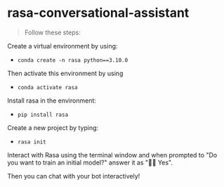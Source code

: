 # rasa-conversational-assistant

> Follow these steps:

Create a virtual environment by using:

- ``conda create -n rasa python==3.10.0``

Then activate this environment by using

- ``conda activate rasa``

Install rasa in the environment:

- ``pip install rasa``

Create a new project by typing:

-  ``rasa init``

Interact with Rasa using the terminal window and when prompted to "Do you want to train an initial model?" answer it as "💪🏽 Yes". 

Then you can chat with your bot interactively!

